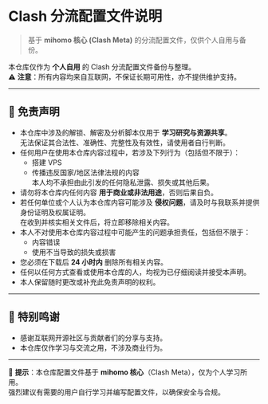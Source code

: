 # Clash 分流配置文件说明

> 基于 **mihomo 核心 (Clash Meta)** 的分流配置文件，仅供个人自用与备份。  

本仓库仅作为 **个人自用** 的 Clash 分流配置文件备份与整理。  
⚠️ **注意**：所有内容均来自互联网，不保证长期可用性，亦不提供维护支持。

---

## 📖 免责声明

- 本仓库中涉及的解锁、解密及分析脚本仅用于 **学习研究与资源共享**。  
  无法保证其合法性、准确性、完整性及有效性，请使用者自行判断。  
- 任何用户在使用本仓库内容过程中，若涉及下列行为（包括但不限于）：  
  - 搭建 VPS  
  - 传播违反国家/地区法律法规的内容  
  本人均不承担由此引发的任何隐私泄露、损失或其他后果。  
- 请勿将本仓库内任何内容 **用于商业或非法用途**，否则后果自负。  
- 若任何单位或个人认为本仓库内容可能涉及 **侵权问题**，请及时与我联系并提供身份证明及权属证明。  
  在收到并核实相关文件后，将立即移除相关内容。  
- 本人不对使用本仓库内容过程中可能产生的问题承担责任，包括但不限于：  
  - 内容错误  
  - 使用不当导致的损失或损害  
- 您必须在下载后 **24 小时内** 删除所有相关内容。  
- 任何以任何方式查看或使用本仓库的人，均视为已仔细阅读并接受本声明。  
- 本人保留随时更改或补充此免责声明的权利。

---

## 🙏 特别鸣谢

- 感谢互联网开源社区与贡献者们的分享与支持。  
- 本仓库仅作学习与交流之用，不涉及商业行为。  

---

📌 **提示**：本仓库配置文件基于 **mihomo 核心**（Clash Meta），仅为个人学习所用。  
强烈建议有需要的用户自行学习并编写配置文件，以确保安全与合规。
